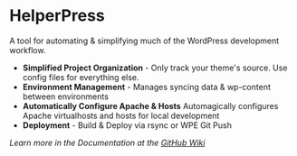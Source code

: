 HelperPress
======================
A tool for automating & simplifying much of the WordPress development workflow.

- **Simplified Project Organization** - Only track your theme's source. Use config files for everything else.
- **Environment Management** - Manages syncing data & wp-content between environments
- **Automatically Configure Apache & Hosts** Automagically configures Apache virtualhosts and hosts for local development
- **Deployment** - Build & Deploy via rsync or WPE Git Push

*Learn more in the Documentation at the [GitHub Wiki](https://github.com/40Digits/helperpress/wiki)*